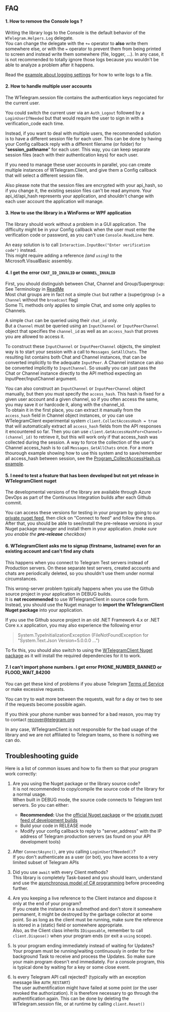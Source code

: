 ﻿## FAQ

#### 1. How to remove the Console logs ?

Writing the library logs to the Console is the default behavior of the `WTelegram.Helpers.Log` delegate.  
You can change the delegate with the `+=` operator to **also** write them somewhere else, or with the `=` operator to prevent them from being printed to screen and instead write them somewhere (file, logger, ...).
In any case, it is not recommended to totally ignore those logs because you wouldn't be able to analyze a problem after it happens.  

Read the [example about logging settings](EXAMPLES.md#change-logging-settings) for how to write logs to a file.

#### 2. How to handle multiple user accounts

The WTelegram.session file contains the authentication keys negociated for the current user.

You could switch the current user via an `Auth_Logout` followed by a `LoginUserIfNeeded` but that would require the user to sign in with a verification_code each time.

Instead, if you want to deal with multiple users, the recommended solution is to have a different session file for each user. This can be done by having your Config callback reply with a different filename (or folder) for "**session_pathname**" for each user.
This way, you can keep separate session files (each with their authentication keys) for each user.

If you need to manage these user accounts in parallel, you can create multiple instances of WTelegram.Client, and give them a Config callback that will select a different session file.

Also please note that the session files are encrypted with your api_hash, so if you change it, the existing session files can't be read anymore.
Your api_id/api_hash represents your application, and shouldn't change with each user account the application will manage.

#### 3. How to use the library in a WinForms or WPF application

The library should work without a problem in a GUI application.
The difficulty might be in your Config callback when the user must enter the verification code or password, as you can't use `Console.ReadLine` here.

An easy solution is to call `Interaction.InputBox("Enter verification code")` instead.  
This might require adding a reference *(and `using`)* to the Microsoft.VisualBasic assembly.

#### 4. I get the error `CHAT_ID_INVALID` or `CHANNEL_INVALID`

First, you should distinguish between Chat, Channel and Group/Supergroup: See Terminology in [ReadMe](README.md#Terminology-in-Telegram-Client-API)  
Most chat groups are in fact not a simple `Chat` but rather a (super)group (= a `Channel` without the `broadcast` flag)  
Some TL methods only applies to simple Chat, and some only applies to Channels.

A simple `Chat` can be queried using their `chat_id` only.  
But a `Channel` must be queried using an `InputChannel` or `InputPeerChannel` object that specifies the `channel_id` as well as an `access_hash` that proves you are allowed to access it.

To construct these `InputChannel` or `InputPeerChannel` objects, the simplest way is to start your session with a call to `Messages_GetAllChats`.
The resulting list contains both Chat and Channel instances, that can be converted implicitly to the adequate `InputPeer`.
A Channel instance can also be converted implicitly to `InputChannel`.
So usually you can just pass the Chat or Channel instance directly to the API method expecting an InputPeer/InputChannel argument.

You can also construct an `InputChannel` or `InputPeerChannel` object manually, but then you must specify the `access_hash`.
This hash is fixed for a given user account and a given channel, so if you often access the same, you may save it or hardcode it, along with the channel_id.  
To obtain it in the first place, you can extract it manually from the `access_hash` field in Channel object instances,
or you can use WTelegramClient experimental system `client.CollectAccessHash = true` that will automatically extract all `access_hash` fields from the API responses it encountered so far.
Then you can use `client.GetAccessHashFor<Channel>(channel_id)` to retrieve it, but this will work only if that access_hash was collected during the session.
A way to force the collection of the user's Channel access_hash is to call `Messages_GetAllChats` once.
For a more thourough example showing how to use this system and to save/remember all access_hash between session, see the [Program_CollectAccessHash.cs example](Examples/Program_CollectAccessHash.cs).

#### 5. I need to test a feature that has been developed but not yet release in WTelegramClient nuget

The developmental versions of the library are available through Azure DevOps as part of the Continuous Integration builds after each Github commit.

You can access these versions for testing in your program by going to our [private nuget feed](https://dev.azure.com/wiz0u/WTelegramClient/_packaging?_a=package&feed=WTelegramClient&view=overview&package=WTelegramClient&protocolType=NuGet), then click on "Connect to feed" and follow the steps.
After that, you should be able to see/install the pre-release versions in your Nuget package manager and install them in your application. *(make sure you enable the **pre-release** checkbox)*

#### 6. WTelegramClient asks me to signup (firstname, lastname) even for an existing account and can't find any chats
This happens when you connect to Telegram Test servers instead of Production servers.
On these separate test servers, created accounts and chats are periodically deleted, so you shouldn't use them under normal circumstances.

This wrong-server problem typically happens when you use the Github source project in your application in DEBUG builds.  
It is **not recommended** to use WTelegramClient in source code form.
Instead, you should use the Nuget manager to **import the WTelegramClient Nuget package** into your application.

If you use the Github source project in an old .NET Framework 4.x or .NET Core x.x application, you may also experience the following error
> System.TypeInitializationException (FileNotFoundException for "System.Text.Json Version=5.0.0.0 ...")

To fix this, you should also switch to using the [WTelegramClient Nuget package](https://www.nuget.org/packages/WTelegramClient) as it will install the required dependencies for it to work.

#### 7. I can't import phone numbers. I get error PHONE_NUMBER_BANNED or FLOOD_WAIT_84200

You can get these kind of problems if you abuse Telegram [Terms of Service](https://telegram.org/tos) or make excessive requests.

You can try to wait more between the requests, wait for a day or two to see if the requests become possible again.

If you think your phone number was banned for a bad reason, you may try to contact [recover@telegram.org](mailto:recover@telegram.org)

In any case, WTelegramClient is not responsible for the bad usage of the library and we are not affiliated to Telegram teams, so there is nothing we can do.

## Troubleshooting guide

Here is a list of common issues and how to fix them so that your program work correctly:
1) Are you using the Nuget package or the library source code?  
It is not recommended to copy/compile the source code of the library for a normal usage.  
When built in DEBUG mode, the source code connects to Telegram test servers. So you can either:
    - **Recommended:** Use the [official Nuget package](https://www.nuget.org/packages/WTelegramClient) or the [private nuget feed of development builds](https://dev.azure.com/wiz0u/WTelegramClient/_packaging?_a=package&feed=WTelegramClient&package=WTelegramClient&protocolType=NuGet)
    - Build your code in RELEASE mode
    - Modify your config callback to reply to "server_address" with the IP address of Telegram production servers (as found on your API development tools)

2) After `ConnectAsync()`, are you calling `LoginUserIfNeeded()`?  
If you don't authenticate as a user (or bot), you have access to a very limited subset of Telegram APIs

3) Did you use `await` with every Client methods?  
This library is completely Task-based and you should learn, understand and use the [asynchronous model of C# programming](https://docs.microsoft.com/en-us/dotnet/csharp/programming-guide/concepts/async/) before proceeding further.

4) Are you keeping a live reference to the Client instance and dispose it only at the end of your program?  
If you create the instance in a submethod and don't store it somewhere permanent, it might be destroyed by the garbage collector at some point. So as long as the client must be running, make sure the reference is stored in a (static) field or somewhere appropriate.  
Also, as the Client class inherits `IDisposable`, remember to call `client.Dispose()` when your program ends (or exit a `using` scope).

5) Is your program ending immediately instead of waiting for Updates?  
Your program must be running/waiting continuously in order for the background Task to receive and process the Updates. So make sure your main program doesn't end immediately. For a console program, this is typical done by waiting for a key or some close event.

6) Is every Telegram API call rejected? (typically with an exception message like `AUTH_RESTART`)  
The user authentification might have failed at some point (or the user revoked the authorization). It is therefore necessary to go through the authentification again. This can be done by deleting the WTelegram.session file, or at runtime by calling `client.Reset()`

